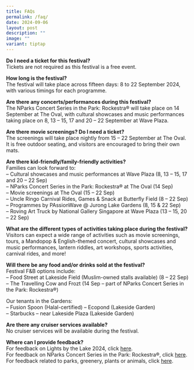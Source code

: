 ```yaml
---
title: FAQs
permalink: /faq/
date: 2024-09-06
layout: post
description: ""
image: ""
variant: tiptap
---
```

<p><strong>Do I need a ticket for this festival?​</strong>
<br>Tickets are not required as this festival is a free event.​</p>
<p><strong>How long is the festival?​</strong>
<br>The festival will take place across fifteen days: 8 to 22 September 2024,
with various timings for each programme.</p>
<p><strong>Are there any concerts/performances during this festival?​</strong>
<br>The NParks Concert Series in the Park: Rockestra® will take place on 14
September at The Oval, with cultural showcases and music performances taking
place on 8, 13 – 15, 17 and 20 – 22 September at Wave Plaza.</p>
<p><strong>Are there movie screenings? Do I need a ticket?​</strong>
<br>The screenings will take place nightly from 15 – 22 September at The Oval.
It is free outdoor seating, and visitors are encouraged to bring their
own mats.​</p>
<p><strong>Are there kid-friendly/family-friendly activities?​</strong>
<br>Families can look forward to:
<br>– Cultural showcases and music performances at Wave Plaza (8, 13 – 15,
17 and 20 – 22 Sep)
<br>– NParks Concert Series in the Park: Rockestra® at The Oval (14 Sep)
<br>– Movie screenings at The Oval (15 – 22 Sep)
<br>– Uncle Ringo Carnival Rides, Games &amp; Snack at Butterfly Field (8
– 22 Sep)
<br>– Programmes by PAssionWave @ Jurong Lake Gardens (8, 15 &amp; 22 Sep)
<br>– Roving Art Truck by National Gallery Singapore at Wave Plaza (13 – 15,
20 – 22 Sep)</p>
<p><strong>What are the different types of activities taking place during the festival?​</strong>
<br>Visitors can expect a wide range of activities such as movie screenings,
tours, a Mandopop &amp; English-themed concert, cultural showcases and
music performances, lantern riddles, art workshops, sports activities,
carnival rides, and more!</p>
<p><strong>Will there be any food and/or drinks sold at the festival?​</strong>
<br>Festival F&amp;B options include:
<br>– Food Street at ​Lakeside Field (Muslim-owned stalls available) (8 –
22 Sep)
<br>– The Travelling Cow and Frozt (14 Sep – part of NParks Concert Series
in the Park: Rockestra®)</p>
<p>Our tenants in the Gardens:
<br>– Fusion Spoon (Halal-certified) – Ecopond (Lakeside Garden)
<br>– Starbucks – near Lakeside Plaza (Lakeside Garden)</p>
<p><strong>Are there any cruiser services available?​</strong>
<br>No cruiser services will be available during the festival.​</p>
<p><strong>Where can I provide feedback?​</strong>
<br>For feedback on Lights by the Lake 2024, click <a href="https://go.gov.sg/lbtl2024-feedback" rel="noopener noreferrer nofollow" target="_blank">here</a>.
<br>For feedback on NParks Concert Series in the Park: Rockestra®, click
<a href="https://go.gov.sg/rocksep24-feedback" rel="noopener noreferrer nofollow" target="_blank">here</a>.
<br>For feedback related to parks, greenery, plants or animals, click <a href="https://www.nparks.gov.sg/feedback-and-enquiry" rel="noopener noreferrer nofollow" target="_blank">here</a>.</p>